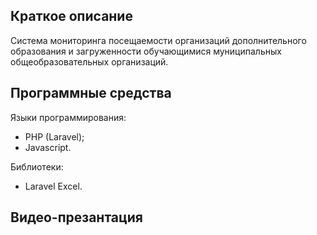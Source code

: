 ## Краткое описание

Система мониторинга посещаемости организаций дополнительного образования и загруженности обучающимися муниципальных общеобразовательных организаций.

## Программные средства

Языки программирования:

- PHP (Laravel);
- Javascript.

Библиотеки:

- Laravel Excel.

## Видео-презантация



